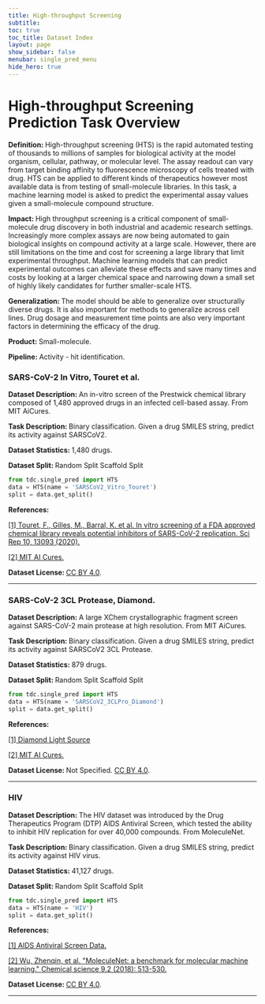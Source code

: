 ```yaml
---
title: High-throughput Screening
subtitle: 
toc: true
toc_title: Dataset Index
layout: page
show_sidebar: false
menubar: single_pred_menu
hide_hero: true
---
```


# High-throughput Screening Prediction Task Overview

<div class="box">
	

<p class='is-size-6'>  <strong> Definition: </strong> 
High-throughput screening (HTS) is the rapid automated testing of thousands to millions of samples for biological activity at the model organism, cellular, pathway, or molecular level. The assay readout can vary from target binding affinity to fluorescence microscopy of cells treated with drug. HTS can be applied to different kinds of therapeutics however most available data is from testing of small-molecule libraries. In this task, a machine learning model is asked to predict the experimental assay values given a small-molecule compound structure. </p>

<p class="is-size-6"> <strong> Impact: </strong>  
High throughput screening is a critical component of small-molecule drug discovery in both industrial and academic research settings. Increasingly more complex assays are now being automated to gain biological insights on compound activity at a large scale. However, there are still limitations on the time and cost for screening a large library that limit experimental throughput. Machine learning models that can predict experimental outcomes can alleviate these effects and save many times and costs by looking at a larger chemical space and narrowing down a small set of highly likely candidates for further smaller-scale HTS. </p>

<p class="is-size-6"> <strong> Generalization: </strong>  The model should be able to generalize over structurally diverse drugs. It is also important for methods to generalize across cell lines. Drug dosage and measurement time points are also very important factors in determining the efficacy of the drug. </p>

<p class="is-size-6"> <strong> Product: </strong> Small-molecule. </p>

<p class="is-size-6"> <strong> Pipeline: </strong> Activity - hit identification. </p>

</div>


### SARS-CoV-2 In Vitro, Touret et al.

<p class='is-size-6'>  <strong> Dataset Description: </strong>  An in-vitro screen of the Prestwick chemical library composed of 1,480 approved drugs in an infected cell-based assay. From MIT AiCures. </p>

<p class='is-size-6'>  <strong> Task Description: </strong>Binary classification. Given a drug SMILES string, predict its activity against SARSCoV2. </p>

<p class='is-size-6'>  <strong> Dataset Statistics: </strong> 1,480 drugs. </p>

<p class='is-size-6'>  <strong> Dataset Split: </strong> <span class="tag is-info is-light">Random Split</span> <span class="tag is-info is-light">Scaffold Split</span>  </p>

``` python
from tdc.single_pred import HTS
data = HTS(name = 'SARSCoV2_Vitro_Touret')
split = data.get_split()
```

<p class='is-size-6'>  <strong> References: </strong>  </p>

<a href="https://www.nature.com/articles/s41598-020-70143-6">[1] Touret, F., Gilles, M., Barral, K. et al. In vitro screening of a FDA approved chemical library reveals potential inhibitors of SARS-CoV-2 replication. Sci Rep 10, 13093 (2020).</a> 

<a href="https://www.aicures.mit.edu/data">[2] MIT AI Cures.</a> 

<p class='is-size-6'> <strong> Dataset License: </strong><a href="https://creativecommons.org/licenses/by/4.0/">CC BY 4.0</a>.</p>

<hr />

### SARS-CoV-2 3CL Protease, Diamond.

<p class='is-size-6'>  <strong> Dataset Description: </strong> A large XChem crystallographic fragment screen against SARS-CoV-2 main protease at high resolution. From MIT AiCures. </p>

<p class='is-size-6'>  <strong> Task Description: </strong>Binary classification. Given a drug SMILES string, predict its activity against SARSCoV2 3CL Protease. </p>

<p class='is-size-6'>  <strong> Dataset Statistics: </strong> 879 drugs. </p>

<p class='is-size-6'>  <strong> Dataset Split: </strong> <span class="tag is-info is-light">Random Split</span> <span class="tag is-info is-light">Scaffold Split</span>  </p>

``` python
from tdc.single_pred import HTS
data = HTS(name = 'SARSCoV2_3CLPro_Diamond')
split = data.get_split()
```

<p class='is-size-6'>  <strong> References: </strong>  </p>

<a href="https://www.diamond.ac.uk/covid-19/for-scientists/Main-protease-structure-and-XChem.html">[1] Diamond Light Source </a> 

<a href="https://www.aicures.mit.edu/data">[2] MIT AI Cures.</a> 

<p class='is-size-6'> <strong> Dataset License: </strong> Not Specified. <a href="https://creativecommons.org/licenses/by/4.0/">CC BY 4.0</a>.</p>

<hr />

### HIV

<p class='is-size-6'>  <strong> Dataset Description: </strong> The HIV dataset was introduced by the Drug Therapeutics Program (DTP) AIDS Antiviral Screen, which tested the ability to inhibit HIV replication for over 40,000 compounds. From MoleculeNet. </p>

<p class='is-size-6'>  <strong> Task Description: </strong>Binary classification. Given a drug SMILES string, predict its activity against HIV virus. </p>

<p class='is-size-6'>  <strong> Dataset Statistics: </strong> 41,127 drugs. </p>

<p class='is-size-6'>  <strong> Dataset Split: </strong> <span class="tag is-info is-light">Random Split</span> <span class="tag is-info is-light">Scaffold Split</span>  </p>

``` python
from tdc.single_pred import HTS
data = HTS(name = 'HIV')
split = data.get_split()
```

<p class='is-size-6'>  <strong> References: </strong>  </p>

<a href="https://wiki.nci.nih.gov/display/NCIDTPdata/AIDS+Antiviral+Screen+Data">[1] AIDS Antiviral Screen Data. </a> 

<a href="https://pubs.rsc.org/--/content/articlehtml/2018/sc/c7sc02664a">[2] Wu, Zhenqin, et al. "MoleculeNet: a benchmark for molecular machine learning." Chemical science 9.2 (2018): 513-530.</a>

<p class='is-size-6'> <strong> Dataset License: </strong> <a href="https://creativecommons.org/licenses/by/4.0/">CC BY 4.0</a>.</p>

<hr />

